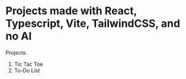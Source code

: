 # Projects made with React, Typescript, Vite, TailwindCSS, and no AI

Projects:
1) Tic Tac Toe
2) To-Do List
